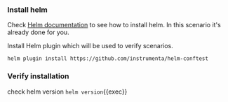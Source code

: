 ### Install helm

Check [Helm documentation](https://helm.sh/docs/intro/install/) to see how to install helm.
In this scenario it's already done for you.

Install Helm plugin which will be used to verify scenarios.
```{{exec}}
helm plugin install https://github.com/instrumenta/helm-conftest
```

### Verify installation

check helm version `helm version`{{exec}}

